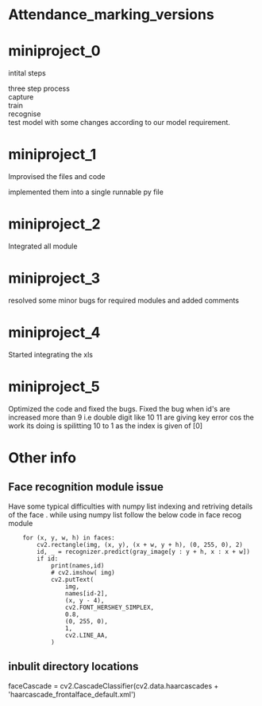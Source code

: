 # Attendance_marking_versions


<h1>miniproject_0</h1>
intital steps

three step process  
capture  
train  
recognise  
test model with some changes according to our model requirement.

<h1>miniproject_1</h1>
Improvised the files and code

implemented them into a single runnable py file

<h1>miniproject_2</h1>
Integrated all module

<h1>miniproject_3</h1>
resolved some minor bugs for required modules and added comments

<h1>miniproject_4</h1>
Started integrating the xls 

<h1>miniproject_5</h1>
  Optimized the code and fixed the bugs.
  Fixed the bug when id's are increased more than 9 i.e double digit like 10 11 are giving key error cos the work its doing is spilitting 10 to 1 as the index is given of [0]

<h1>Other info</h1>
  <h2>Face recognition module issue</h2>
   Have some typical difficulties with numpy list indexing and retriving details of the face .
   while using numpy list follow the below code in face recog module
   
        for (x, y, w, h) in faces:
            cv2.rectangle(img, (x, y), (x + w, y + h), (0, 255, 0), 2)
            id, _ = recognizer.predict(gray_image[y : y + h, x : x + w])
            if id:
                print(names,id)
                # cv2.imshow( img)
                cv2.putText(
                    img,
                    names[id-2],
                    (x, y - 4),
                    cv2.FONT_HERSHEY_SIMPLEX,
                    0.8,
                    (0, 255, 0),
                    1,
                    cv2.LINE_AA,
                )
                



<h2>inbulit directory locations</h2>
faceCascade = cv2.CascadeClassifier(cv2.data.haarcascades + 'haarcascade_frontalface_default.xml')
